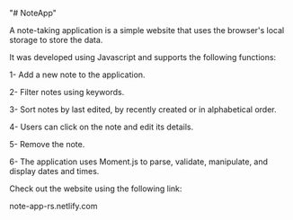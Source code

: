 "# NoteApp" 


A note-taking application is a simple website that uses the browser's local storage to store the data.

It was developed using Javascript and supports the following functions:

1- Add a new note to the application.

2- Filter notes using keywords.

3- Sort notes by last edited, by recently created or in alphabetical order.

4- Users can click on the note and edit its details.

5- Remove the note.

6- The application uses Moment.js to parse, validate, manipulate, and display dates and times.

Check out the website using the following link:

note-app-rs.netlify.com
